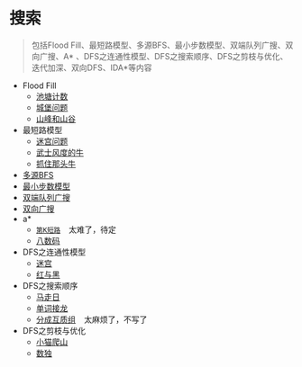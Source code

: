 # 搜索

> 包括Flood Fill、最短路模型、多源BFS、最小步数模型、双端队列广搜、双向广搜、A*
> 、DFS之连通性模型、DFS之搜索顺序、DFS之剪枝与优化、迭代加深、双向DFS、IDA*等内容

- Flood Fill
    - [池塘计数](PondCount.py)
    - [城堡问题](CastleProblem.py)
    - [山峰和山谷](PeaksAndValleys.py)
- 最短路模型
    - [迷宫问题](MazeProblem.py)
    - [武士风度的牛](SamuraiStyleCow.py)
    - [抓住那头牛](CatchThatCow.py)
- [多源BFS](MultiSourceBFS.py)
- [最小步数模型](MinimumStepModel.py)
- [双端队列广搜](DoubleEndedQueueSearch.py)
- [双向广搜](TwoWayWideSearch.py)
- a*
    - [`第K短路`](https://www.acwing.com/problem/content/180/) &#x2002; 太难了，待定
    - [八数码](EightYards.py)
- DFS之连通性模型
    - [迷宫](Maze.py)
    - [红与黑](RedAndBlack.py)
- DFS之搜索顺序
    - [马走日](HorseWalkingDay.py)
    - [单词接龙](WordSolitaire.py)
    - [分成互质组](https://www.acwing.com/problem/content/1120/) &#x2002; 太麻烦了，不写了
- DFS之剪枝与优化
  - [小猫爬山](KittenClimbingMountain.py)
  - [数独](Sudoku.py)